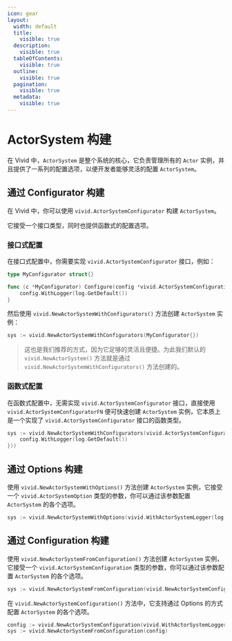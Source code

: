 ```yaml
---
icon: gear
layout:
  width: default
  title:
    visible: true
  description:
    visible: true
  tableOfContents:
    visible: true
  outline:
    visible: true
  pagination:
    visible: true
  metadata:
    visible: true
---
```


# ActorSystem 构建

在 Vivid 中，`ActorSystem` 是整个系统的核心，它负责管理所有的 `Actor` 实例，并且提供了一系列的配置选项，以便开发者能够灵活的配置 `ActorSystem`。

## 通过 Configurator 构建

在 Vivid 中，你可以使用 `vivid.ActorSystemConfigurator` 构建 `ActorSystem`。

它接受一个接口类型，同时也提供函数式的配置选项。

### 接口式配置

在接口式配置中，你需要实现 `vivid.ActorSystemConfigurator` 接口，例如：

```go
type MyConfigurator struct{}

func (c *MyConfigurator) Configure(config *vivid.ActorSystemConfiguration) {
	config.WithLogger(log.GetDefault())
}
```

然后使用 `vivid.NewActorSystemWithConfigurators()` 方法创建 `ActorSystem` 实例：

```go
sys := vivid.NewActorSystemWithConfigurators(MyConfigurator{})
```

> 这也是我们推荐的方式，因为它足够的灵活且便捷。为此我们默认的 `vivid.NewActorSystem()` 方法就是通过 `vivid.NewActorSystemWithConfigurators()` 方法创建的。

### 函数式配置

在函数式配置中，无需实现 `vivid.ActorSystemConfigurator` 接口，直接使用 `vivid.ActorSystemConfiguratorFN` 便可快速创建 `ActorSystem` 实例，它本质上是一个实现了 `vivid.ActorSystemConfigurator` 接口的函数类型。

```go
sys := vivid.NewActorSystemWithConfigurators(vivid.ActorSystemConfiguratorFN(func(config *vivid.ActorSystemConfiguration) {
	config.WithLogger(log.GetDefault())
}))
```

## 通过 Options 构建

使用 `vivid.NewActorSystemWithOptions()` 方法创建 `ActorSystem` 实例，它接受一个 `vivid.ActorSystemOption` 类型的参数，你可以通过该参数配置 `ActorSystem` 的各个选项。

```go
sys := vivid.NewActorSystemWithOptions(vivid.WithActorSystemLogger(log.GetDefault()))
```

## 通过 Configuration 构建

使用 `vivid.NewActorSystemFromConfiguration()` 方法创建 `ActorSystem` 实例，它接受一个 `vivid.ActorSystemConfiguration` 类型的参数，你可以通过该参数配置 `ActorSystem` 的各个选项。

```go
sys := vivid.NewActorSystemFromConfiguration(vivid.NewActorSystemConfiguration())
```

在 `vivid.NewActorSystemConfiguration()` 方法中，它支持通过 Options 的方式配置 `ActorSystem` 的各个选项。

```go
config := vivid.NewActorSystemConfiguration(vivid.WithActorSystemLogger(log.GetDefault()))
sys := vivid.NewActorSystemFromConfiguration(config)
```
